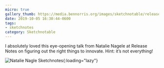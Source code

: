 ```yaml
---
micro: true
gallery_thumb: https://media.bennorris.org/images/sketchnotable/release-notes-2019/release-notes-2019-nagele.jpg
date: 2019-10-05 16:30:44-0600
tags:
- sketchnotes
category: Sketchnotable
---
```


I absolutely loved this eye-opening talk from Natalie Nagele at Release Notes on figuring out the right things to innovate. Hint: it’s not everything!

![Natalie Nagle Sketchnotes](https://media.bennorris.org/images/sketchnotable/release-notes-2019/release-notes-2019-nagele.jpg){:loading="lazy"}